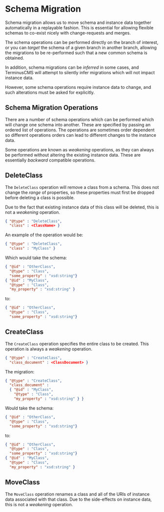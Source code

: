 # Schema Migration

Schema migration allows us to move schema and instance data together
automatically in a replayable fashion. This is essential for allowing
flexible schemas to co-exist nicely with change-requests and merges.

The schema operations can be performed directly on the branch of
interest, or you can *target* the schema of a given branch in another
branch, allowing the migrations to be re-performed such that a new
common schema is obtained.

In addition, schema migrations can be *inferred* in some cases, and
TerminusCMS will attempt to silently infer migrations which will not
impact instance data.

However, some schema operations require instance data to change, and
such alterations must be asked for explicitly.

## Schema Migration Operations

There are a number of schema operations which can be performed which
will change one schema into another. These are specified by passing an
ordered list of operations. The operations are sometimes order
dependent so different operations orders can lead to different changes
to the instance data.

Some operations are known as *weakening* operations, as they can
always be performed without altering the existing instance data. These
are essentially *backward* compatible operations.

## DeleteClass

The `DeleteClass` operation will remove a class from a schema. This
does not change the *range* of properties, so these properties must
first be dropped before deleting a class is possible.

Due to the fact that existing instance data of this class will be
deleted, this is not a *weakening* operation.

```json
{ "@type" : "DeleteClass",
  "class" : <ClassName> }
```

An example of the operation would be:

```json
{ "@type" : "DeleteClass",
  "class" : "MyClass" }
```

Which would take the schema:

```json
{ "@id" : "OtherClass",
  "@type" : "Class",
  "some_property" : "xsd:string"}
{ "@id" : "MyClass",
  "@type" : "Class",
  "my_property" : "xsd:string" }
```

to:

```json
{ "@id" : "OtherClass",
  "@type" : "Class",
  "some_property" : "xsd:string"}
```

## CreateClass

The `CreateClass` operation specifies the entire class to be
created. This operation is always a *weakening* operation.

```json
{ "@type" : "CreateClass",
  "class_document" : <ClassDocument> }
```

The migration:

```json
{ "@type" : "CreateClass",
  "class_document" :
  { "@id" : "MyClass",
    "@type" : "Class",
    "my_property" : "xsd:string" } }
```

Would take the schema:

```json
{ "@id" : "OtherClass",
  "@type" : "Class",
  "some_property" : "xsd:string"}
```

to:

```json
{ "@id" : "OtherClass",
  "@type" : "Class",
  "some_property" : "xsd:string"}
{ "@id" : "MyClass",
  "@type" : "Class",
  "my_property" : "xsd:string" }
```

## MoveClass

The `MoveClass` operation renames a class and all of the URIs of
instance data associated with that class. Due to the side-effects on
instance data, this is not a *weakening* operation.

```json

```

